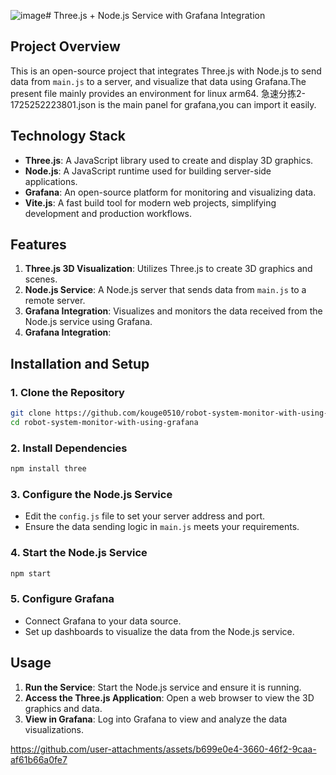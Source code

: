 ![image](https://github.com/user-attachments/assets/00ca30ab-f5fe-4d8e-8320-7f98bd5a8987)# Three.js + Node.js Service with Grafana Integration

## Project Overview

This is an open-source project that integrates Three.js with Node.js to send data from `main.js` to a server, and visualize that data using Grafana.The present file mainly provides an environment for linux arm64.
急速分拣2-1725252223801.json is the main panel for grafana,you can import it easily.
## Technology Stack

- **Three.js**: A JavaScript library used to create and display 3D graphics.
- **Node.js**: A JavaScript runtime used for building server-side applications.
- **Grafana**: An open-source platform for monitoring and visualizing data.
- **Vite.js**:  A fast build tool for modern web projects, simplifying development and production workflows.

## Features

1. **Three.js 3D Visualization**: Utilizes Three.js to create 3D graphics and scenes.
2. **Node.js Service**: A Node.js server that sends data from `main.js` to a remote server.
3. **Grafana Integration**: Visualizes and monitors the data received from the Node.js service using Grafana.
4. **Grafana Integration**:
## Installation and Setup

### 1. Clone the Repository

```bash
git clone https://github.com/kouge0510/robot-system-monitor-with-using-grafana.git
cd robot-system-monitor-with-using-grafana
```

### 2. Install Dependencies

```bash
npm install three
```

### 3. Configure the Node.js Service

- Edit the `config.js` file to set your server address and port.
- Ensure the data sending logic in `main.js` meets your requirements.

### 4. Start the Node.js Service

```bash
npm start
```

### 5. Configure Grafana

- Connect Grafana to your data source.
- Set up dashboards to visualize the data from the Node.js service.

## Usage

1. **Run the Service**: Start the Node.js service and ensure it is running.
2. **Access the Three.js Application**: Open a web browser to view the 3D graphics and data.
3. **View in Grafana**: Log into Grafana to view and analyze the data visualizations.

https://github.com/user-attachments/assets/b699e0e4-3660-46f2-9caa-af61b66a0fe7
